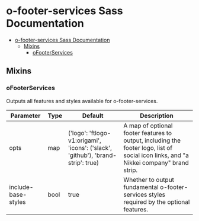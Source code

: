 # o-footer-services Sass Documentation

- [o-footer-services Sass Documentation](#o-footer-services-sass-documentation)
  - [Mixins](#mixins)
    - [oFooterServices](#ofooterservices)

## Mixins

### oFooterServices

Outputs all features and styles available for o-footer-services.

| Parameter           | Type | Default                                                                          | Description                                                                                                                            |
| ------------------- | ---- | -------------------------------------------------------------------------------- | -------------------------------------------------------------------------------------------------------------------------------------- |
| opts                | map  | ('logo': 'ftlogo-v1:origami', 'icons': ('slack', 'github'), 'brand-strip': true) | A map of optional footer features to output, including the footer logo, list of social icon links, and "a Nikkei company" brand strip. |
| include-base-styles | bool | true                                                                             | Whether to output fundamental o-footer-services styles required by the optional features.                                              |
